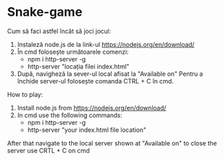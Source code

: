 # Snake-game

Cum să faci astfel încât să joci jocul:
1. Instaleză node.js de la link-ul https://nodejs.org/en/download/
2. În cmd folosește următoarele comenzi:
    - npm i http-server -g
    - http-server "locația filei index.html"
3. După, navigheză la sever-ul local afisat la "Available on"
   Pentru a închide server-ul folosește comanda CTRL + C în cmd.




How to play:
1. Install node.js from https://nodejs.org/en/download/
2. In cmd use the following commands:
    - npm i http-server -g
    - http-server "your index.html file location"

After that navigate to the local server shown at "Available on"
to close the server use CRTL + C on cmd
